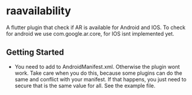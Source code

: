 # raavailability

A flutter plugin that check if AR is available for Android and IOS. To check for android we use
com.google.ar.core, for IOS isnt implemented yet.

## Getting Started
- You need to add <meta-data android:name="com.google.ar.core" android:value="required" /> to AndroidManifest.xml. Otherwise the plugin wont work.
Take care when you do this, because some plugins can do the same and conflict with your manifest. If that happens, you just need to secure that is the same value for all.
See the example file.
